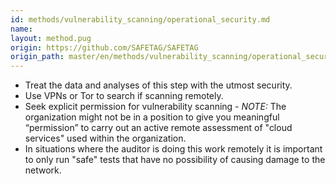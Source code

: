 ```yaml
---
id: methods/vulnerability_scanning/operational_security.md
name: 
layout: method.pug
origin: https://github.com/SAFETAG/SAFETAG
origin_path: master/en/methods/vulnerability_scanning/operational_security.md
---
```


  * Treat the data and analyses of this step with the utmost security.
  * Use VPNs or Tor to search if scanning remotely.
  * Seek explicit permission for vulnerability scanning - *NOTE:*  The organization might not be in a position to give you meaningful “permission” to carry out an active remote assessment of "cloud services" used within the organization.
  * In situations where the auditor is doing this work remotely it is important to only run "safe" tests that have no possibility of causing damage to the network. 


